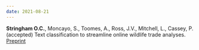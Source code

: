 ```yaml
---
date: 2021-08-21
---
```


<span class=''>**Stringham O.C.**, Moncayo, S., Toomes, A., Ross, J.V., Mitchell, L., Cassey, P. (accepted) </span>
<span class=''>Text classification to streamline online wildlife trade analyses. </span>
[Preprint](https://ecoevorxiv.org/593ve)